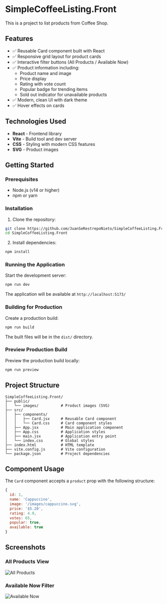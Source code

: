 # SimpleCoffeeListing.Front

This is a project to list products from Coffee Shop.

## Features

- ✅ Reusable Card component built with React
- ✅ Responsive grid layout for product cards
- ✅ Interactive filter buttons (All Products / Available Now)
- ✅ Product information including:
  - Product name and image
  - Price display
  - Rating with vote count
  - Popular badge for trending items
  - Sold out indicator for unavailable products
- ✅ Modern, clean UI with dark theme
- ✅ Hover effects on cards

## Technologies Used

- **React** - Frontend library
- **Vite** - Build tool and dev server
- **CSS** - Styling with modern CSS features
- **SVG** - Product images

## Getting Started

### Prerequisites

- Node.js (v14 or higher)
- npm or yarn

### Installation

1. Clone the repository:
```bash
git clone https://github.com/JuanSeRestrepoNieto/SimpleCoffeeListing.Front.git
cd SimpleCoffeeListing.Front
```

2. Install dependencies:
```bash
npm install
```

### Running the Application

Start the development server:
```bash
npm run dev
```

The application will be available at `http://localhost:5173/`

### Building for Production

Create a production build:
```bash
npm run build
```

The built files will be in the `dist/` directory.

### Preview Production Build

Preview the production build locally:
```bash
npm run preview
```

## Project Structure

```
SimpleCoffeeListing.Front/
├── public/
│   └── images/          # Product images (SVG)
├── src/
│   ├── components/
│   │   ├── Card.jsx     # Reusable Card component
│   │   └── Card.css     # Card component styles
│   ├── App.jsx          # Main application component
│   ├── App.css          # Application styles
│   ├── main.jsx         # Application entry point
│   └── index.css        # Global styles
├── index.html           # HTML template
├── vite.config.js       # Vite configuration
└── package.json         # Project dependencies
```

## Component Usage

The `Card` component accepts a `product` prop with the following structure:

```javascript
{
  id: 1,
  name: 'Cappuccino',
  image: '/images/cappuccino.svg',
  price: '$5.20',
  rating: 4.9,
  votes: 65,
  popular: true,
  available: true
}
```

## Screenshots

### All Products View
![All Products](https://github.com/user-attachments/assets/15f0de7f-e4fe-4a06-8c7b-e1f12a72df4b)

### Available Now Filter
![Available Now](https://github.com/user-attachments/assets/64477902-cb3d-439c-aced-000b441716f9)

